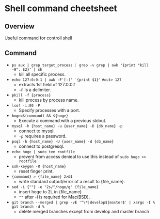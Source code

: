 # Shell command cheetsheet

## Overview
Useful command for controll shell

## Command
- `ps aux | grep target_process | grep -v grep | awk '{print "kill -9", $2}' | sh`
  - kill all specific process.
- `echo 127:0:0:1 | awk -F'[:]' '{print $1}'` `#out> 127`
  - extracts 1st field of 127:0:0:1
  - `-F` is a delimiter.
- `pkill -f {process}`
  - kill process by process name.
- `lsof -i:80 -P`
  - Specify processes with a port.
- `hoge=$(command) && ${hoge}`
  - Execute a command with a previous stdout.
- `mysql -h {host_name} -u {user_name} -D {db_name} -p`
  - connect to mysql.
  - `-p` requires a password.
- `psql -h {host_name} -U {user_name} -d {db_name}`
  - connect to postgresql.
- `echo hoge | sudo tee rootfile`
  - prevent from access denieal to use this instead of `sudo hoge >> rootfile`
- `ssh-keygen -R {host_name}`
  - reset finger print.
- `{command} > {file_name} 2>&1`
  - write standard output/error of a result to {file_name}.
- `sed -i {""} -e "2s/^/hoge/g" {file_name}`
  - insert hoge to 2L in {file_name}
  - `""` after -i is required for Mac(BSD).
- `git branch --merged | grep -vE '^\*|develop$|master$' | xargs -I % git branch -d %`
  - delete merged branches except from develop and master branch
